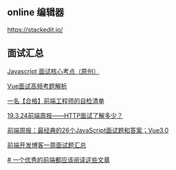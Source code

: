 ## online 编辑器

https://stackedit.io/

## 面试汇总

[Javascript 面试核心考点（原创）](https://mp.weixin.qq.com/s/Bk07WB9hBagL590RRjC4FA)

[Vue面试高频考题解析](https://mp.weixin.qq.com/s/y7MC6F8WADKBQIJWPCTIwg)

[一名【合格】前端工程师的自检清单](https://mp.weixin.qq.com/s/3ToRzVXIDMIgbs_U4ySsww)

[19.3.24前端周报——HTTP面试了解多少？](https://mp.weixin.qq.com/s/hDkSBrgsDlf3RPOuJ7lpKw)

[前端周报：最经典的26个JavaScript面试题和答案；Vue3.0](https://mp.weixin.qq.com/s/O7aIDGl5YA_DG2AlpQzNfA)

[前端开发博客一周面试题汇总](https://mp.weixin.qq.com/s/6KnqNmCR0sBwo61bV5dwdQ)

[# 一个优秀的前端都应该阅读这些文章](https://github.com/Nealyang/PersonalBlog/issues/48)

<!--stackedit_data:
eyJoaXN0b3J5IjpbNzU4NzQ0Mjg2LC0yMDM1NzYwMzUxLDIzMz
A0NjExN119
-->